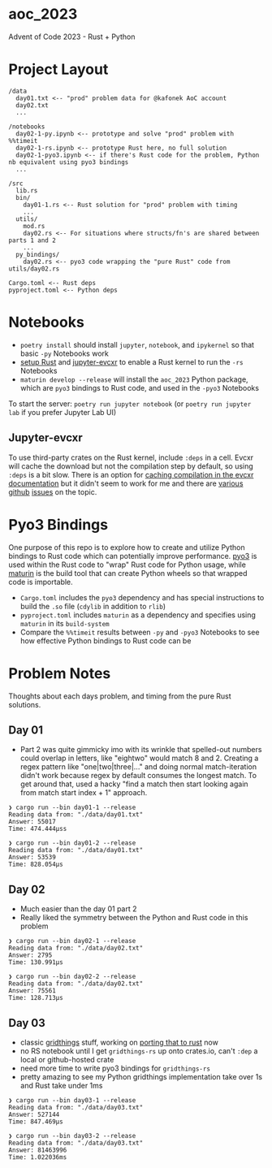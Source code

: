 # aoc_2023

Advent of Code 2023 - Rust + Python

# Project Layout

```
/data
  day01.txt <-- "prod" problem data for @kafonek AoC account
  day02.txt
  ...

/notebooks
  day02-1-py.ipynb <-- prototype and solve "prod" problem with %%timeit
  day02-1-rs.ipynb <-- prototype Rust here, no full solution
  day02-1-pyo3.ipynb <-- if there's Rust code for the problem, Python nb equivalent using pyo3 bindings
  ...

/src
  lib.rs
  bin/
    day01-1.rs <-- Rust solution for "prod" problem with timing
    ...
  utils/ 
    mod.rs
    day02.rs <-- For situations where structs/fn's are shared between parts 1 and 2 
    ...
  py_bindings/
    day02.rs <-- pyo3 code wrapping the "pure Rust" code from utils/day02.rs

Cargo.toml <-- Rust deps
pyproject.toml <-- Python deps
```

# Notebooks

- `poetry install` should install `jupyter`, `notebook`, and `ipykernel` so that basic `-py` Notebooks work
- [setup Rust](https://www.rust-lang.org/tools/install) and [jupyter-evcxr](https://crates.io/crates/evcxr_jupyter) to enable a Rust kernel to run the `-rs` Notebooks
- `maturin develop --release` will install the `aoc_2023` Python package, which are `pyo3` bindings to Rust code, and used in the `-pyo3` Notebooks

To start the server: `poetry run jupyter notebook` (or `poetry run jupyter lab` if you prefer Jupyter Lab UI)

## Jupyter-evcxr

To use third-party crates on the Rust kernel, include `:deps` in a cell. Evcxr will cache the download but not the compilation step by default, so using `:deps` is a bit slow. There is an option for [caching compilation in the evcxr documentation](https://github.com/evcxr/evcxr/blob/main/COMMON.md#caching) but it didn't seem to work for me and there are [various](https://github.com/evcxr/evcxr/issues/218) [github](https://github.com/evcxr/evcxr/issues/304) [issues](https://github.com/evcxr/evcxr/issues/319) on the topic. 

# Pyo3 Bindings

One purpose of this repo is to explore how to create and utilize Python bindings to Rust code which can potentially improve performance. [pyo3](https://pyo3.rs/v0.14.5/) is used within the Rust code to "wrap" Rust code for Python usage, while [maturin](https://github.com/PyO3/maturin) is the build tool that can create Python wheels so that wrapped code is importable.

- `Cargo.toml` includes the `pyo3` dependency and has special instructions to build the `.so` file (`cdylib` in addition to `rlib`)
- `pyproject.toml` includes `maturin` as a dependency and specifies using `maturin` in its `build-system`
- Compare the `%%timeit` results between `-py` and `-pyo3` Notebooks to see how effective Python bindings to Rust code can be

# Problem Notes

Thoughts about each days problem, and timing from the pure Rust solutions.

## Day 01
 - Part 2 was quite gimmicky imo with its wrinkle that spelled-out numbers could overlap in letters, like "eightwo" would match 8 and 2. Creating a regex pattern like "one|two|three|..." and doing normal match-iteration didn't work because regex by default consumes the longest match. To get around that, used a hacky "find a match then start looking again from match start index + 1" approach.

 ```
 ❯ cargo run --bin day01-1 --release
Reading data from: "./data/day01.txt"
Answer: 55017
Time: 474.444µss

❯ cargo run --bin day01-2 --release
Reading data from: "./data/day01.txt"
Answer: 53539
Time: 828.054µs
```

## Day 02
 - Much easier than the day 01 part 2
 - Really liked the symmetry between the Python and Rust code in this problem

```
❯ cargo run --bin day02-1 --release
Reading data from: "./data/day02.txt"
Answer: 2795
Time: 130.991µs

❯ cargo run --bin day02-2 --release
Reading data from: "./data/day02.txt"
Answer: 75561
Time: 128.713µs
```

## Day 03
 - classic [gridthings](https://github.com/kafonek/gridthings) stuff, working on [porting that to rust](https://github.com/kafonek/gridthings-rs) now
 - no RS notebook until I get `gridthings-rs` up onto crates.io, can't `:dep` a local or github-hosted crate
 - need more time to write pyo3 bindings for `gridthings-rs`
 - pretty amazing to see my Python gridthings implementation take over 1s and Rust take under 1ms

 ```
 ❯ cargo run --bin day03-1 --release
Reading data from: "./data/day03.txt"
Answer: 527144
Time: 847.469µs

❯ cargo run --bin day03-2 --release
Reading data from: "./data/day03.txt"
Answer: 81463996
Time: 1.022036ms
```